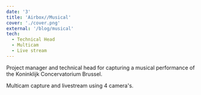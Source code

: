```yaml
---
date: '3'
title: 'Airbox//Musical'
cover: './cover.png'
external: '/blog/musical'
tech:
  - Technical Head
  - Multicam
  - Live stream
---
```


Project manager and technical head for capturing a musical performance of the Koninklijk Concervatorium Brussel.

Multicam capture and livestream using 4 camera's.
